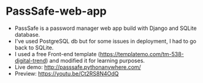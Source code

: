 # PassSafe-web-app

* PassSafe is a password manager web app build with Django and SQLite database.
* I've used PostgreSQL db but for some issues in deployment, I had to go back to SQLite.
* I used a free Front-end template (https://templatemo.com/tm-538-digital-trend) and modified it for learning purposes.
* Live demo: http://passsafe.pythonanywhere.com/
* Preview: https://youtu.be/Ct2RS8N4OdQ
